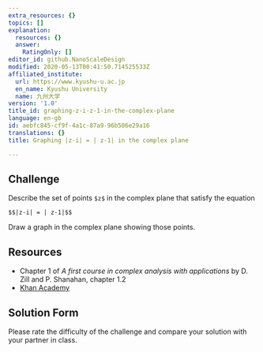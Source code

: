 ```yaml
---
extra_resources: {}
topics: []
explanation:
  resources: {}
  answer:
    RatingOnly: []
editor_id: github.NanoScaleDesign
modified: 2020-05-13T00:41:50.714525533Z
affiliated_institute:
  url: https://www.kyushu-u.ac.jp
  en_name: Kyushu University
  name: 九州大学
version: '1.0'
title_id: graphing-z-i-z-1-in-the-complex-plane
language: en-gb
id: aebfc845-cf9f-4a1c-87a9-96b506e29a16
translations: {}
title: Graphing |z-i| = | z-1| in the complex plane

---
```


## Challenge
Describe the set of points `$z$` in the complex plane that satisfy the equation

`$$|z-i| = | z-1|$$`

Draw a graph in the complex plane showing those points.

## Resources
- Chapter 1 of *A first course in complex analysis with applications* by D. Zill and P. Shanahan, chapter 1.2
- [Khan Academy](https://www.khanacademy.org/math/precalculus/imaginary-and-complex-numbers#the-complex-plane)

## Solution Form
Please rate the difficulty of the challenge and compare your solution with your partner in class.
